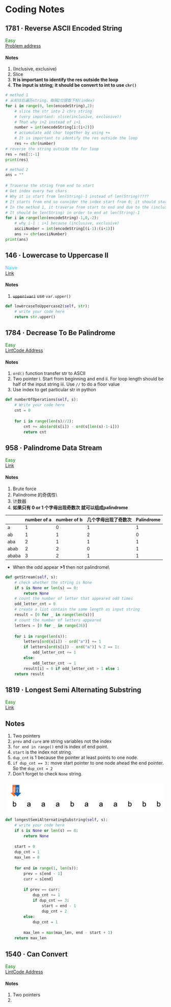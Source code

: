 # Coding Notes

## 1781 · Reverse ASCll Encoded String
<span style="color:green">Easy</span>\
[Problem address](https://github.com/xiaotied/learn-coding/blob/master/problems/1781%20%C2%B7%20Reverse%20ASCII%20Encoded%20Strings.py)
#### Notes
1. (Inclusive, exclusive)
2. Slice
3. **It is important to identify the res outside the loop**
4. **The input is string; it should be convert to int to use `chr()`**

```python
# method 1
# 从前往后遍历string，每隔2位提取下标(index)
for i in range(0, len(encodeString),2):
    # slice the str into 2 chrs string 
    # (very important: slice(inclusive, exclusive))
    # That why i+2 instead of i+1
    number = int(encodeString[i:(i+2)])
    # accumulate add char together by using +=
    # It is important to identify the res outside the loop
    res += chr(number)
# reverse the string outside the for loop
res = res[::-1]
print(res)
```

```python
# method 2
ans = ""

# Traverse the string from end to start
# Get index every two chars
# Why it is start from len(String)-1 instead of len(String)????
# It starts from end so consider the index start from 0; it should start from len()-1
# In the method 1, it traverse from start to end and due to the (inclusive, exclusive)
# It should be len(String) in order to end at len(String)-1
for i in range(len(encodeString)-1,0,-2):
    # why i-1 : i+1 because (inclusive, exclusive)
    asciiNumber = int(encodeString[(i-1):(i+1)])
    ans += chr(asciiNumber)
print(ans)
```
## 146 · Lowercase to Uppercase II
<span style="color: rgb(50, 197, 255)">Naive</span>\
[Link](https://www.lintcode.com/problem/146)
#### Notes
1. ~~`upper(var)`~~ use `var.upper()`

```python
def lowercaseToUppercase2(self, str):
    # write your code here
    return str.upper()
```

## 1784 · Decrease To Be Palindrome
<span style="color:green">Easy</span> \
[LintCode Address](https://www.lintcode.com/problem/1784)
#### Notes
1. `ord()` function transfer str to ASCII
2. Two pointer
    i. Start from beginning and end
    ii. For loop length should be half of the input string
    iii. Use `//` to do a floor value 
4. Use index to get particular str in python

```python
def numberOfOperations(self, s):
    # Write your code here
    cnt = 0
    
    for i in range(len(s)//2):
        cnt += abs(ord(s[i]) - ord(s[len(s)-1-i]))
        return cnt

```

## 958 · Palindrome Data Stream
<span style="color:green">Easy</span> \
[Link](https://www.lintcode.com/problem/958)
#### Notes
1. Brute force
2. Palindrome 的奇偶性\
3. 计数器
4. **如果只有 0 or 1 个字母出现奇数次 就可以组成palindrome**

|   | number of a | number of b | 几个字母出现了奇数次 | Palindrome |
| ----------- | ----------- | ----------- | ----------- | ----------- |
| a | 1 | 0 | 1 | 1 |
| ab | 1 | 1 | 2 | 0 |
| aba | 2 | 1 | 1 | 1 |
| abab | 2 | 2 | 0 | 1 |
| ababa | 3 | 2 | 1 | 1 |

- When the odd appear **\>1** then not palindrome\


```python
def getStream(self, s):
    # check whether the string is None
    if s is None or len(s) == 0:
        return None
    # count the number of letter that appeared odd times
    odd_letter_cnt = 0
    # create a list contain the same length as input string
    result = [0 for _ in range(len(s))]
    # count the number of letters appeared
    letters = [0 for _ in range(26)]
    
    for i in range(len(s)):
        letters[ord(s[i]) - ord("a")] += 1
        if letters[ord(s[i]) - ord("a")] % 2 == 1:
            odd_letter_cnt += 1
        else:
            odd_letter_cnt -= 1
        result[i] = 0 if odd_letter_cnt > 1 else 1
    return result

```

## 1819 · Longest Semi Alternating Substring
<span style="color:green">Easy</span> \
[Link](https://www.lintcode.com/problem/1819)
## Notes
1. Two pointers
2. `prev` and `cure` are string variables not the index
3. `for end in range()` end is index of end point.
4. `start` is the index not string.
5. `dup_cnt` is 1 because the pointer at least points to one node. 
6. `if dup_cnt == 3:`  move start pointer to one node ahead the end pointer. So the `dup_cnt = 2`
7. Don't forget to check `None` string.

![](/images/1819.png)

```python
def longestSemiAlternatingSubstring(self, s):
    # write your code here
    if s is None or len(s) == 0:
        return None
    
    start = 0
    dup_cnt = 1
    max_len = 0

    for end in range(1, len(s)):
        prev = s[end - 1]
        curr = s[end]

        if prev == curr:
            dup_cnt += 1
            if dup_cnt == 3:
                start = end - 1
                dup_cnt = 2
        else:
            dup_cnt = 1
        
        max_len = max(max_len, end - start + 1)
    return max_len

```

## 1540 · Can Convert
<span style="color:green">Easy</span> \
[LintCode Address](https://www.lintcode.com/problem/1540)

#### Notes
1. Two pointers
2. 
